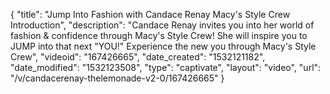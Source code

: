 {
    "title": "Jump Into Fashion with Candace Renay Macy's Style Crew Introduction",
    "description": "Candace Renay invites you into her world of fashion & confidence through Macy's Style Crew! She will inspire you to JUMP into that next \"YOU!\" Experience the new you through Macy's Style Crew",
    "videoid": "167426665",
    "date_created": "1532121182",
    "date_modified": "1532123508",
    "type": "captivate",
    "layout": "video",
    "url": "\/v\/candacerenay-thelemonade-v2-0\/167426665"
}